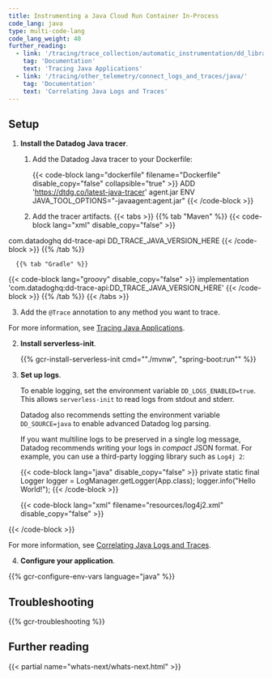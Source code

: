 ```yaml
---
title: Instrumenting a Java Cloud Run Container In-Process
code_lang: java
type: multi-code-lang
code_lang_weight: 40
further_reading:
  - link: '/tracing/trace_collection/automatic_instrumentation/dd_libraries/java/'
    tag: 'Documentation'
    text: 'Tracing Java Applications'
  - link: '/tracing/other_telemetry/connect_logs_and_traces/java/'
    tag: 'Documentation'
    text: 'Correlating Java Logs and Traces'
---
```


## Setup
1. **Install the Datadog Java tracer**.

   1. Add the Datadog Java tracer to your Dockerfile:

      {{< code-block lang="dockerfile" filename="Dockerfile" disable_copy="false" collapsible="true" >}}
ADD 'https://dtdg.co/latest-java-tracer' agent.jar
ENV JAVA_TOOL_OPTIONS="-javaagent:agent.jar"
{{< /code-block >}}

   2. Add the tracer artifacts.
      {{< tabs >}}
      {{% tab "Maven" %}}
{{< code-block lang="xml" disable_copy="false" >}}
<dependency>
  <groupId>com.datadoghq</groupId>
  <artifactId>dd-trace-api</artifactId>
  <version>DD_TRACE_JAVA_VERSION_HERE</version>
</dependency>
{{< /code-block >}}
      {{% /tab %}}
      
      {{% tab "Gradle" %}}
{{< code-block lang="groovy" disable_copy="false" >}}
implementation 'com.datadoghq:dd-trace-api:DD_TRACE_JAVA_VERSION_HERE'
{{< /code-block >}}
      {{% /tab %}}
      {{< /tabs >}}

   3. Add the `@Trace` annotation to any method you want to trace.

   For more information, see [Tracing Java Applications][1].

2. **Install serverless-init**.

   {{% gcr-install-serverless-init cmd="\"./mvnw\", \"spring-boot:run\"" %}}

3. **Set up logs**.

   To enable logging, set the environment variable `DD_LOGS_ENABLED=true`. This allows `serverless-init` to read logs from stdout and stderr.

   Datadog also recommends setting the environment variable `DD_SOURCE=java` to enable advanced Datadog log parsing.

   If you want multiline logs to be preserved in a single log message, Datadog recommends writing your logs in *compact* JSON format. For example, you can use a third-party logging library such as `Log4j 2`:

   {{< code-block lang="java" disable_copy="false" >}}
private static final Logger logger = LogManager.getLogger(App.class);
logger.info("Hello World!");
{{< /code-block >}}

   {{< code-block lang="xml" filename="resources/log4j2.xml" disable_copy="false" >}}
<Configuration>
  <Appenders>
    <Console name="Console"><JsonLayout compact="true" eventEol="true" properties="true"/></Console>
  </Appenders>
  <Loggers><Root level="info"><AppenderRef ref="Console"/></Root></Loggers>
</Configuration>
{{< /code-block >}}

   For more information, see [Correlating Java Logs and Traces][2].

4. **Configure your application**.

{{% gcr-configure-env-vars language="java" %}}

## Troubleshooting

{{% gcr-troubleshooting %}}

## Further reading

{{< partial name="whats-next/whats-next.html" >}}

[1]: /tracing/trace_collection/automatic_instrumentation/dd_libraries/java/
[2]: /tracing/other_telemetry/connect_logs_and_traces/java/
